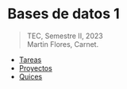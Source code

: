 Bases de datos 1
================
>TEC, Semestre II, 2023  
>Martin Flores, Carnet.

- [Tareas](tareas/README.md)
- [Proyectos](proyectos/README.md)
- [Quices](quices/README.md)

